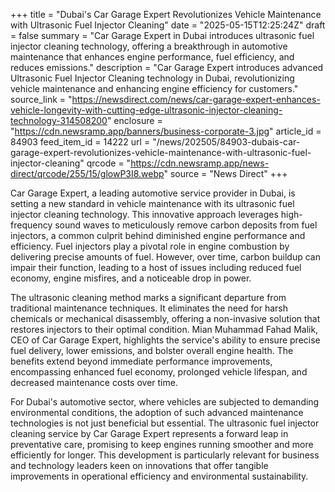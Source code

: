 +++
title = "Dubai's Car Garage Expert Revolutionizes Vehicle Maintenance with Ultrasonic Fuel Injector Cleaning"
date = "2025-05-15T12:25:24Z"
draft = false
summary = "Car Garage Expert in Dubai introduces ultrasonic fuel injector cleaning technology, offering a breakthrough in automotive maintenance that enhances engine performance, fuel efficiency, and reduces emissions."
description = "Car Garage Expert introduces advanced Ultrasonic Fuel Injector Cleaning technology in Dubai, revolutionizing vehicle maintenance and enhancing engine efficiency for customers."
source_link = "https://newsdirect.com/news/car-garage-expert-enhances-vehicle-longevity-with-cutting-edge-ultrasonic-injector-cleaning-technology-314508200"
enclosure = "https://cdn.newsramp.app/banners/business-corporate-3.jpg"
article_id = 84903
feed_item_id = 14222
url = "/news/202505/84903-dubais-car-garage-expert-revolutionizes-vehicle-maintenance-with-ultrasonic-fuel-injector-cleaning"
qrcode = "https://cdn.newsramp.app/news-direct/qrcode/255/15/glowP3I8.webp"
source = "News Direct"
+++

<p>Car Garage Expert, a leading automotive service provider in Dubai, is setting a new standard in vehicle maintenance with its ultrasonic fuel injector cleaning technology. This innovative approach leverages high-frequency sound waves to meticulously remove carbon deposits from fuel injectors, a common culprit behind diminished engine performance and efficiency. Fuel injectors play a pivotal role in engine combustion by delivering precise amounts of fuel. However, over time, carbon buildup can impair their function, leading to a host of issues including reduced fuel economy, engine misfires, and a noticeable drop in power.</p><p>The ultrasonic cleaning method marks a significant departure from traditional maintenance techniques. It eliminates the need for harsh chemicals or mechanical disassembly, offering a non-invasive solution that restores injectors to their optimal condition. Mian Muhammad Fahad Malik, CEO of Car Garage Expert, highlights the service's ability to ensure precise fuel delivery, lower emissions, and bolster overall engine health. The benefits extend beyond immediate performance improvements, encompassing enhanced fuel economy, prolonged vehicle lifespan, and decreased maintenance costs over time.</p><p>For Dubai's automotive sector, where vehicles are subjected to demanding environmental conditions, the adoption of such advanced maintenance technologies is not just beneficial but essential. The ultrasonic fuel injector cleaning service by Car Garage Expert represents a forward leap in preventative care, promising to keep engines running smoother and more efficiently for longer. This development is particularly relevant for business and technology leaders keen on innovations that offer tangible improvements in operational efficiency and environmental sustainability.</p>